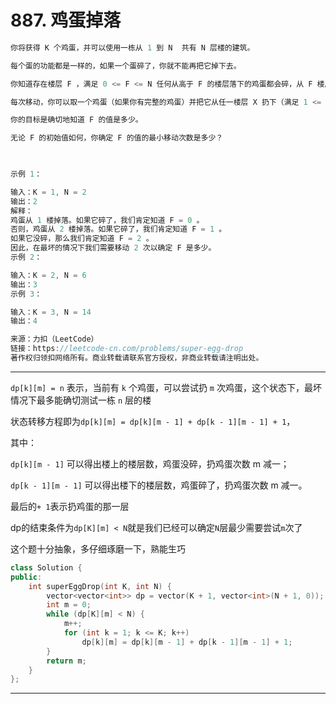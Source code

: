 # 887. 鸡蛋掉落

```c++
你将获得 K 个鸡蛋，并可以使用一栋从 1 到 N  共有 N 层楼的建筑。

每个蛋的功能都是一样的，如果一个蛋碎了，你就不能再把它掉下去。

你知道存在楼层 F ，满足 0 <= F <= N 任何从高于 F 的楼层落下的鸡蛋都会碎，从 F 楼层或比它低的楼层落下的鸡蛋都不会破。

每次移动，你可以取一个鸡蛋（如果你有完整的鸡蛋）并把它从任一楼层 X 扔下（满足 1 <= X <= N）。

你的目标是确切地知道 F 的值是多少。

无论 F 的初始值如何，你确定 F 的值的最小移动次数是多少？

 

示例 1：

输入：K = 1, N = 2
输出：2
解释：
鸡蛋从 1 楼掉落。如果它碎了，我们肯定知道 F = 0 。
否则，鸡蛋从 2 楼掉落。如果它碎了，我们肯定知道 F = 1 。
如果它没碎，那么我们肯定知道 F = 2 。
因此，在最坏的情况下我们需要移动 2 次以确定 F 是多少。
示例 2：

输入：K = 2, N = 6
输出：3
示例 3：

输入：K = 3, N = 14
输出：4

来源：力扣（LeetCode）
链接：https://leetcode-cn.com/problems/super-egg-drop
著作权归领扣网络所有。商业转载请联系官方授权，非商业转载请注明出处。
```

---

`dp[k][m] = n` 表示，当前有 `k` 个鸡蛋，可以尝试扔 `m` 次鸡蛋，这个状态下，最坏情况下最多能确切测试一栋 `n` 层的楼

状态转移方程即为`dp[k][m] = dp[k][m - 1] + dp[k - 1][m - 1] + 1`，

其中：

`dp[k][m - 1]` 可以得出楼上的楼层数，鸡蛋没碎，扔鸡蛋次数 m 减一；

`dp[k - 1][m - 1]` 可以得出楼下的楼层数，鸡蛋碎了，扔鸡蛋次数 m 减一。

最后的`+ 1`表示扔鸡蛋的那一层

dp的结束条件为`dp[K][m] < N`就是我们已经可以确定`N`层最少需要尝试`m`次了

这个题十分抽象，多仔细琢磨一下，熟能生巧

```c++
class Solution {
public:
	int superEggDrop(int K, int N) {
		vector<vector<int>> dp = vector(K + 1, vector<int>(N + 1, 0));
		int m = 0;
		while (dp[K][m] < N) {
			m++;
			for (int k = 1; k <= K; k++)
				dp[k][m] = dp[k][m - 1] + dp[k - 1][m - 1] + 1;
		}
		return m;
	}
};
```

---



